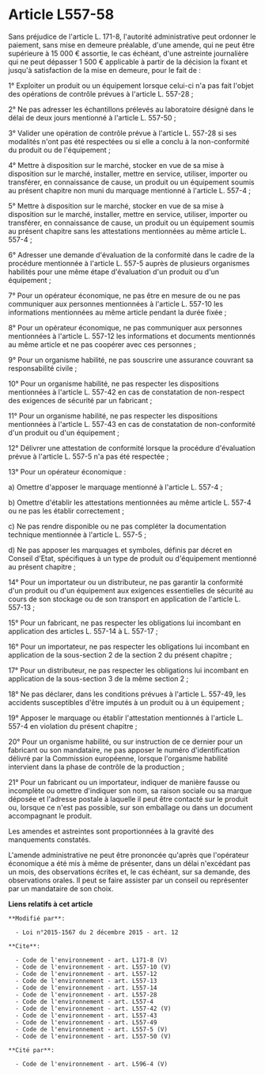 # Article L557-58

Sans préjudice de l'article L. 171-8, l'autorité administrative peut ordonner le paiement, sans mise en demeure préalable,
d'une amende, qui ne peut être supérieure à 15 000 € assortie, le cas échéant, d'une astreinte journalière qui ne peut
dépasser 1 500 € applicable à partir de la décision la fixant et jusqu'à satisfaction de la mise en demeure, pour le fait
de : 

1° Exploiter un produit ou un équipement lorsque celui-ci n'a pas fait l'objet des opérations de contrôle prévues à l'article
L. 557-28 ; 

2° Ne pas adresser les échantillons prélevés au laboratoire désigné dans le délai de deux jours mentionné à l'article L.
557-50 ; 

3° Valider une opération de contrôle prévue à l'article L. 557-28 si ses modalités n'ont pas été respectées ou si elle a
conclu à la non-conformité du produit ou de l'équipement ; 

4° Mettre à disposition sur le marché, stocker en vue de sa mise à disposition sur le marché, installer, mettre en service,
utiliser, importer ou transférer, en connaissance de cause, un produit ou un équipement soumis au présent chapitre non muni
du marquage mentionné à l'article L. 557-4 ; 

5° Mettre à disposition sur le marché, stocker en vue de sa mise à disposition sur le marché, installer, mettre en service,
utiliser, importer ou transférer, en connaissance de cause, un produit ou un équipement soumis au présent chapitre sans les
attestations mentionnées au même article L. 557-4 ; 

6° Adresser une demande d'évaluation de la conformité dans le cadre de la procédure mentionnée à l'article L. 557-5 auprès de
plusieurs organismes habilités pour une même étape d'évaluation d'un produit ou d'un équipement ; 

7° Pour un opérateur économique, ne pas être en mesure de ou ne pas communiquer aux personnes mentionnées à l'article L.
557-10 les informations mentionnées au même article pendant la durée fixée ; 

8° Pour un opérateur économique, ne pas communiquer aux personnes mentionnées à l'article L. 557-12 les informations et
documents mentionnés au même article et ne pas coopérer avec ces personnes ; 

9° Pour un organisme habilité, ne pas souscrire une assurance couvrant sa responsabilité civile ; 

10° Pour un organisme habilité, ne pas respecter les dispositions mentionnées à l'article L. 557-42 en cas de constatation de
non-respect des exigences de sécurité par un fabricant ; 

11° Pour un organisme habilité, ne pas respecter les dispositions mentionnées à l'article L. 557-43 en cas de constatation de
non-conformité d'un produit ou d'un équipement ; 

12° Délivrer une attestation de conformité lorsque la procédure d'évaluation prévue à l'article L. 557-5 n'a pas été
respectée ; 

13° Pour un opérateur économique : 

a) Omettre d'apposer le marquage mentionné à l'article L. 557-4 ; 

b) Omettre d'établir les attestations mentionnées au même article L. 557-4 ou ne pas les établir correctement ; 

c) Ne pas rendre disponible ou ne pas compléter la documentation technique mentionnée à l'article L. 557-5 ; 

d) Ne pas apposer les marquages et symboles, définis par décret en Conseil d'Etat, spécifiques à un type de produit ou
d'équipement mentionné au présent chapitre ; 

14° Pour un importateur ou un distributeur, ne pas garantir la conformité d'un produit ou d'un équipement aux exigences
essentielles de sécurité au cours de son stockage ou de son transport en application de l'article L. 557-13 ; 

15° Pour un fabricant, ne pas respecter les obligations lui incombant en application des articles L. 557-14 à L. 557-17 ; 

16° Pour un importateur, ne pas respecter les obligations lui incombant en application de la sous-section 2 de la section 2
du présent chapitre ; 

17° Pour un distributeur, ne pas respecter les obligations lui incombant en application de la sous-section 3 de la même
section 2 ; 

18° Ne pas déclarer, dans les conditions prévues à l'article L. 557-49, les accidents susceptibles d'être imputés à un
produit ou à un équipement ; 

19° Apposer le marquage ou établir l'attestation mentionnés à l'article L. 557-4 en violation du présent chapitre ; 

20° Pour un organisme habilité, ou sur instruction de ce dernier pour un fabricant ou son mandataire, ne pas apposer le
numéro d'identification délivré par la Commission européenne, lorsque l'organisme habilité intervient dans la phase de
contrôle de la production ; 

21° Pour un fabricant ou un importateur, indiquer de manière fausse ou incomplète ou omettre d'indiquer son nom, sa raison
sociale ou sa marque déposée et l'adresse postale à laquelle il peut être contacté sur le produit ou, lorsque ce n'est pas
possible, sur son emballage ou dans un document accompagnant le produit. 

Les amendes et astreintes sont proportionnées à la gravité des manquements constatés. 

L'amende administrative ne peut être prononcée qu'après que l'opérateur économique a été mis à même de présenter, dans un
délai n'excédant pas un mois, des observations écrites et, le cas échéant, sur sa demande, des observations orales. Il peut
se faire assister par un conseil ou représenter par un mandataire de son choix.

**Liens relatifs à cet article**

	**Modifié par**:

	  - Loi n°2015-1567 du 2 décembre 2015 - art. 12

	**Cite**:

	  - Code de l'environnement - art. L171-8 (V)
	  - Code de l'environnement - art. L557-10 (V)
	  - Code de l'environnement - art. L557-12
	  - Code de l'environnement - art. L557-13
	  - Code de l'environnement - art. L557-14
	  - Code de l'environnement - art. L557-28
	  - Code de l'environnement - art. L557-4
	  - Code de l'environnement - art. L557-42 (V)
	  - Code de l'environnement - art. L557-43
	  - Code de l'environnement - art. L557-49
	  - Code de l'environnement - art. L557-5 (V)
	  - Code de l'environnement - art. L557-50 (V)

	**Cité par**:

	  - Code de l'environnement - art. L596-4 (V)
